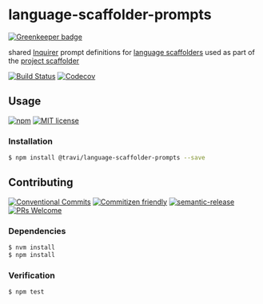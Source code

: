 # language-scaffolder-prompts

[![Greenkeeper badge](https://badges.greenkeeper.io/travi/language-scaffolder-prompts.svg)](https://greenkeeper.io/)

shared [Inquirer](https://www.npmjs.com/package/inquirer) prompt definitions for
[language scaffolders](https://github.com/travi/project-scaffolder#languages-optional)
used as part of the [project scaffolder](https://github.com/travi/project-scaffolder)

<!-- status badges -->
[![Build Status][ci-badge]][ci-link]
[![Codecov][coverage-badge]][coverage-link]

## Usage

<!-- consumer badges -->
[![npm][npm-badge]][npm-link]
[![MIT license][license-badge]][license-link]

### Installation

```sh
$ npm install @travi/language-scaffolder-prompts --save
```

## Contributing

<!-- contribution badges -->
[![Conventional Commits][commit-convention-badge]][commit-convention-link]
[![Commitizen friendly][commitizen-badge]][commitizen-link]
[![semantic-release][semantic-release-badge]][semantic-release-link]
[![PRs Welcome][PRs-badge]][PRs-link]

### Dependencies

```sh
$ nvm install
$ npm install
```

### Verification

```sh
$ npm test
```

[npm-link]: https://www.npmjs.com/package/@travi/language-scaffolder-prompts
[npm-badge]: https://img.shields.io/npm/v/@travi/language-scaffolder-prompts.svg
[license-link]: LICENSE
[license-badge]: https://img.shields.io/github/license/travi/language-scaffolder-prompts.svg
[ci-link]: https://travis-ci.com/travi/language-scaffolder-prompts
[ci-badge]: https://img.shields.io/travis/com/travi/language-scaffolder-prompts/master.svg
[coverage-link]: https://codecov.io/github/travi/language-scaffolder-prompts
[coverage-badge]: https://img.shields.io/codecov/c/github/travi/language-scaffolder-prompts.svg
[commit-convention-link]: https://conventionalcommits.org
[commit-convention-badge]: https://img.shields.io/badge/Conventional%20Commits-1.0.0-yellow.svg
[commitizen-link]: http://commitizen.github.io/cz-cli/
[commitizen-badge]: https://img.shields.io/badge/commitizen-friendly-brightgreen.svg
[semantic-release-link]: https://github.com/semantic-release/semantic-release
[semantic-release-badge]: https://img.shields.io/badge/%20%20%F0%9F%93%A6%F0%9F%9A%80-semantic--release-e10079.svg
[PRs-link]: http://makeapullrequest.com
[PRs-badge]: https://img.shields.io/badge/PRs-welcome-brightgreen.svg
